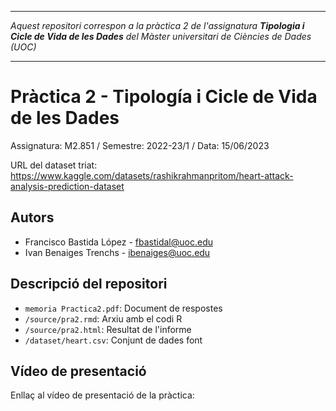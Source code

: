 ***
_Aquest repositori correspon a la pràctica 2 de l'assignatura **Tipologia i Cicle de Vida de les Dades** del Màster universitari de Ciències de Dades (UOC)_

***

# Pràctica 2 - Tipología i Cicle de Vida de les Dades

Assignatura: M2.851 / Semestre: 2022-23/1 / Data: 15/06/2023

URL del dataset triat: https://www.kaggle.com/datasets/rashikrahmanpritom/heart-attack-analysis-prediction-dataset

## Autors
  * Francisco Bastida López - [fbastidal@uoc.edu](fbastidal@uoc.edu)
  * Ivan Benaiges Trenchs - [ibenaiges@uoc.edu](ibenaiges@uoc.edu)

## Descripció del repositori

  * `memoria Practica2.pdf`: Document de respostes
  * `/source/pra2.rmd`: Arxiu amb el codi R
  * `/source/pra2.html`: Resultat de l'informe
  * `/dataset/heart.csv`: Conjunt de dades font


## Vídeo de presentació

Enllaç al vídeo de presentació de la pràctica: 
